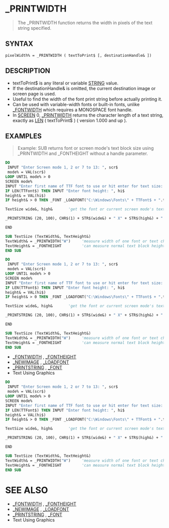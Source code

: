 # _PRINTWIDTH
> The _PRINTWIDTH function returns the width in pixels of the text string specified.

## SYNTAX
`pixelWidth% = _PRINTWIDTH ( textToPrint$ [, destinationHandle& ])`

## DESCRIPTION
* textToPrint$ is any literal or variable [STRING](STRING.md) value.
* If the destinationHandle& is omitted, the current destination image or screen page is used.
* Useful to find the width of the font print string before actually printing it.
* Can be used with variable-width fonts or built-in fonts, unlike [_FONTWIDTH](_FONTWIDTH.md) which requires a MONOSPACE font handle.
* In [SCREEN](SCREEN.md) 0, [_PRINTWIDTH](_PRINTWIDTH.md) returns the character length of a text string, exactly as [LEN](LEN.md) ( textToPrint$ ) ( version 1.000 and up ).


## EXAMPLES
> Example: SUB returns font or screen mode's text block size using _PRINTWIDTH and _FONTHEIGHT without a handle parameter.

```vb
DO
 INPUT "Enter Screen mode 1, 2 or 7 to 13: ", scr$
 mode% = VAL(scr$)
LOOP UNTIL mode% > 0
SCREEN mode%
INPUT "Enter first name of TTF font to use or hit enter for text size: ", TTFont$
IF LEN(TTFont$) THEN INPUT "Enter font height: ", hi$
height& = VAL(hi$)
IF height& > 0 THEN _FONT _LOADFONT("C:\Windows\Fonts\" + TTFont$ + ".ttf", height&, style$)

TextSize wide&, high&       'get the font or current screen mode's text block pixel size

_PRINTSTRING (20, 100), CHR$(1) + STR$(wide&) + " X" + STR$(high&) + " " + CHR$(2)

END

SUB TextSize (TextWidth&, TextHeight&)
TextWidth& = _PRINTWIDTH("W")     'measure width of one font or text character
TextHeight& = _FONTHEIGHT         'can measure normal text block heights also
END SUB
```


```vb
DO
 INPUT "Enter Screen mode 1, 2 or 7 to 13: ", scr$
 mode% = VAL(scr$)
LOOP UNTIL mode% > 0
SCREEN mode%
INPUT "Enter first name of TTF font to use or hit enter for text size: ", TTFont$
IF LEN(TTFont$) THEN INPUT "Enter font height: ", hi$
height& = VAL(hi$)
IF height& > 0 THEN _FONT _LOADFONT("C:\Windows\Fonts\" + TTFont$ + ".ttf", height&, style$)

TextSize wide&, high&       'get the font or current screen mode's text block pixel size

_PRINTSTRING (20, 100), CHR$(1) + STR$(wide&) + " X" + STR$(high&) + " " + CHR$(2)

END

SUB TextSize (TextWidth&, TextHeight&)
TextWidth& = _PRINTWIDTH("W")     'measure width of one font or text character
TextHeight& = _FONTHEIGHT         'can measure normal text block heights also
END SUB
```

* [_FONTWIDTH](_FONTWIDTH.md) , [_FONTHEIGHT](_FONTHEIGHT.md)
* [_NEWIMAGE](_NEWIMAGE.md) , [_LOADFONT](_LOADFONT.md)
* [_PRINTSTRING](_PRINTSTRING.md) , [_FONT](_FONT.md)
* Text Using Graphics

```vb
DO
 INPUT "Enter Screen mode 1, 2 or 7 to 13: ", scr$
 mode% = VAL(scr$)
LOOP UNTIL mode% > 0
SCREEN mode%
INPUT "Enter first name of TTF font to use or hit enter for text size: ", TTFont$
IF LEN(TTFont$) THEN INPUT "Enter font height: ", hi$
height& = VAL(hi$)
IF height& > 0 THEN _FONT _LOADFONT("C:\Windows\Fonts\" + TTFont$ + ".ttf", height&, style$)

TextSize wide&, high&       'get the font or current screen mode's text block pixel size

_PRINTSTRING (20, 100), CHR$(1) + STR$(wide&) + " X" + STR$(high&) + " " + CHR$(2)

END

SUB TextSize (TextWidth&, TextHeight&)
TextWidth& = _PRINTWIDTH("W")     'measure width of one font or text character
TextHeight& = _FONTHEIGHT         'can measure normal text block heights also
END SUB
```



# SEE ALSO
* [_FONTWIDTH](_FONTWIDTH.md) , [_FONTHEIGHT](_FONTHEIGHT.md)
* [_NEWIMAGE](_NEWIMAGE.md) , [_LOADFONT](_LOADFONT.md)
* [_PRINTSTRING](_PRINTSTRING.md) , [_FONT](_FONT.md)
* Text Using Graphics

